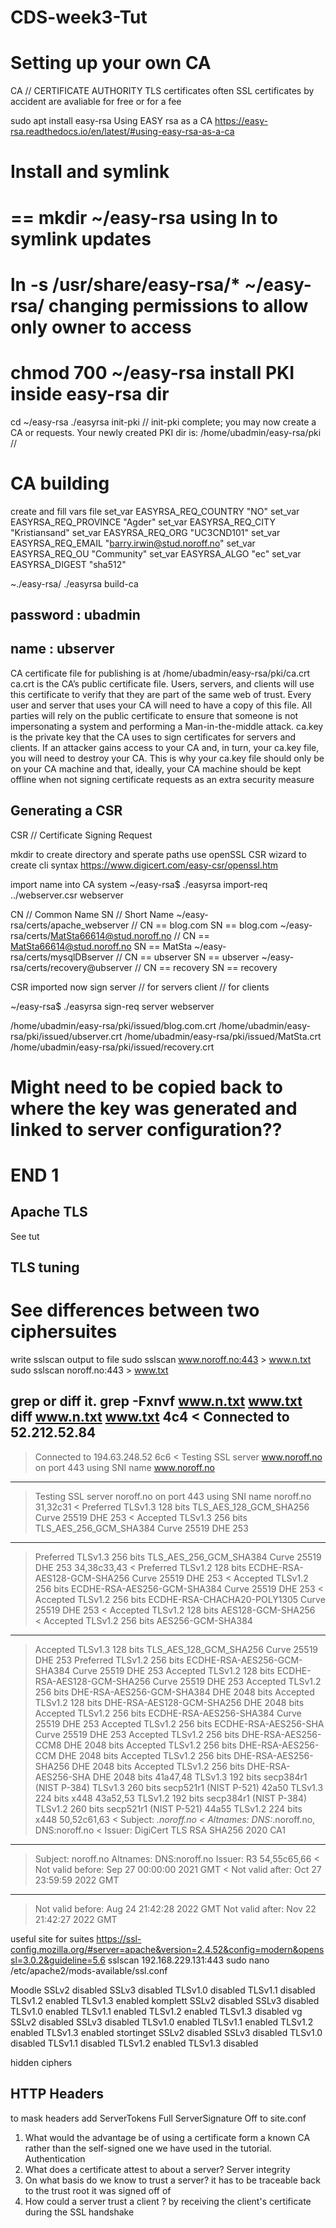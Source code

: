 # CDS-week3-Tut

# Setting up your own CA
CA // CERTIFICATE AUTHORITY 
TLS certificates often SSL certificates by accident are avaliable for free or for a fee

sudo apt install easy-rsa
Using EASY rsa as a CA
https://easy-rsa.readthedocs.io/en/latest/#using-easy-rsa-as-a-ca
# Install and symlink
==
mkdir ~/easy-rsa
using ln to symlink updates
==
ln -s /usr/share/easy-rsa/* ~/easy-rsa/
changing permissions to allow only owner to access
==
chmod 700 ~/easy-rsa
install PKI inside easy-rsa dir
==
cd ~/easy-rsa
./easyrsa init-pki
//
init-pki complete; you may now create a CA or requests.
Your newly created PKI dir is: /home/ubadmin/easy-rsa/pki
//

# CA building
create and fill vars file
set_var EASYRSA_REQ_COUNTRY "NO"
set_var EASYRSA_REQ_PROVINCE "Agder"
set_var EASYRSA_REQ_CITY "Kristiansand"
set_var EASYRSA_REQ_ORG "UC3CND101"
set_var EASYRSA_REQ_EMAIL "barry.irwin@stud.noroff.no"
set_var EASYRSA_REQ_OU "Community"
set_var EASYRSA_ALGO "ec"
set_var EASYRSA_DIGEST "sha512"

~./easy-rsa/ ./easyrsa build-ca
## password : ubadmin
## name : ubserver
CA certificate file for publishing is at /home/ubadmin/easy-rsa/pki/ca.crt
ca.crt is the CA’s public certificate file. Users, servers, and clients will use this certificate to verify that they
are part of the same web of trust. Every user and server that uses your CA will need to have a copy of this
file. All parties will rely on the public certificate to ensure that someone is not impersonating a system and
performing a Man-in-the-middle attack.
ca.key is the private key that the CA uses to sign certificates for servers and clients. If an attacker gains
access to your CA and, in turn, your ca.key file, you will need to destroy your CA. This is why your ca.key
file should only be on your CA machine and that, ideally, your CA machine should be kept offline when not
signing certificate requests as an extra security measure

## Generating a CSR
CSR // Certificate Signing Request

mkdir to create directory and sperate paths
use openSSL CSR wizard to create cli syntax
https://www.digicert.com/easy-csr/openssl.htm

import name into CA system
~/easy-rsa$ ./easyrsa import-req ../webserver.csr webserver

CN // Common Name
SN // Short Name
~/easy-rsa/certs/apache_webserver // CN == blog.com SN == blog.com
~/easy-rsa/certs/MatSta66614@stud.noroff.no // CN == MatSta66614@stud.noroff.no SN == MatSta
~/easy-rsa/certs/mysqlDBserver // CN == ubserver SN == ubserver
~/easy-rsa/certs/recovery@ubserver // CN == recovery SN == recovery

CSR imported now sign
server // for servers
client // for clients

~/easy-rsa$ ./easyrsa sign-req server webserver

/home/ubadmin/easy-rsa/pki/issued/blog.com.crt
/home/ubadmin/easy-rsa/pki/issued/ubserver.crt
/home/ubadmin/easy-rsa/pki/issued/MatSta.crt
/home/ubadmin/easy-rsa/pki/issued/recovery.crt
# Might need to be copied back to where the key was generated and linked to server configuration??
# END 1

## Apache TLS
See tut

## TLS tuning
# See differences between two ciphersuites
write sslscan output to file
sudo sslscan www.noroff.no:443 > www.n.txt
sudo sslscan noroff.no:443 > www.txt

grep or diff it.
grep -Fxnvf www.n.txt www.txt
diff www.n.txt www.txt
4c4
< Connected to 52.212.52.84
---
> Connected to 194.63.248.52
6c6
< Testing SSL server www.noroff.no on port 443 using SNI name www.noroff.no
---
> Testing SSL server noroff.no on port 443 using SNI name noroff.no
31,32c31
< Preferred TLSv1.3  128 bits  TLS_AES_128_GCM_SHA256        Curve 25519 DHE 253
< Accepted  TLSv1.3  256 bits  TLS_AES_256_GCM_SHA384        Curve 25519 DHE 253
---
> Preferred TLSv1.3  256 bits  TLS_AES_256_GCM_SHA384        Curve 25519 DHE 253
34,38c33,43
< Preferred TLSv1.2  128 bits  ECDHE-RSA-AES128-GCM-SHA256   Curve 25519 DHE 253
< Accepted  TLSv1.2  256 bits  ECDHE-RSA-AES256-GCM-SHA384   Curve 25519 DHE 253
< Accepted  TLSv1.2  256 bits  ECDHE-RSA-CHACHA20-POLY1305   Curve 25519 DHE 253
< Accepted  TLSv1.2  128 bits  AES128-GCM-SHA256            
< Accepted  TLSv1.2  256 bits  AES256-GCM-SHA384            
---
> Accepted  TLSv1.3  128 bits  TLS_AES_128_GCM_SHA256        Curve 25519 DHE 253
> Preferred TLSv1.2  256 bits  ECDHE-RSA-AES256-GCM-SHA384   Curve 25519 DHE 253
> Accepted  TLSv1.2  128 bits  ECDHE-RSA-AES128-GCM-SHA256   Curve 25519 DHE 253
> Accepted  TLSv1.2  256 bits  DHE-RSA-AES256-GCM-SHA384     DHE 2048 bits
> Accepted  TLSv1.2  128 bits  DHE-RSA-AES128-GCM-SHA256     DHE 2048 bits
> Accepted  TLSv1.2  256 bits  ECDHE-RSA-AES256-SHA384       Curve 25519 DHE 253
> Accepted  TLSv1.2  256 bits  ECDHE-RSA-AES256-SHA          Curve 25519 DHE 253
> Accepted  TLSv1.2  256 bits  DHE-RSA-AES256-CCM8           DHE 2048 bits
> Accepted  TLSv1.2  256 bits  DHE-RSA-AES256-CCM            DHE 2048 bits
> Accepted  TLSv1.2  256 bits  DHE-RSA-AES256-SHA256         DHE 2048 bits
> Accepted  TLSv1.2  256 bits  DHE-RSA-AES256-SHA            DHE 2048 bits
41a47,48
> TLSv1.3  192 bits  secp384r1 (NIST P-384)
> TLSv1.3  260 bits  secp521r1 (NIST P-521)
42a50
> TLSv1.3  224 bits  x448
43a52,53
> TLSv1.2  192 bits  secp384r1 (NIST P-384)
> TLSv1.2  260 bits  secp521r1 (NIST P-521)
44a55
> TLSv1.2  224 bits  x448
50,52c61,63
< Subject:  *.noroff.no
< Altnames: DNS:*.noroff.no, DNS:noroff.no
< Issuer:   DigiCert TLS RSA SHA256 2020 CA1
---
> Subject:  noroff.no
> Altnames: DNS:noroff.no
> Issuer:   R3
54,55c65,66
< Not valid before: Sep 27 00:00:00 2021 GMT
< Not valid after:  Oct 27 23:59:59 2022 GMT
---
> Not valid before: Aug 24 21:42:28 2022 GMT
> Not valid after:  Nov 22 21:42:27 2022 GMT




useful site for suites
https://ssl-config.mozilla.org/#server=apache&version=2.4.52&config=modern&openssl=3.0.2&guideline=5.6
sslscan 192.168.229.131:443
sudo nano /etc/apache2/mods-available/ssl.conf

Moodle
SSLv2     disabled
SSLv3     disabled
TLSv1.0   disabled
TLSv1.1   disabled
TLSv1.2   enabled
TLSv1.3   enabled
komplett
SSLv2     disabled
SSLv3     disabled
TLSv1.0   enabled
TLSv1.1   enabled
TLSv1.2   enabled
TLSv1.3   disabled
vg
SSLv2     disabled
SSLv3     disabled
TLSv1.0   enabled
TLSv1.1   enabled
TLSv1.2   enabled
TLSv1.3   enabled
stortinget
SSLv2     disabled
SSLv3     disabled
TLSv1.0   disabled
TLSv1.1   disabled
TLSv1.2   enabled
TLSv1.3   disabled

hidden ciphers

## HTTP Headers
to mask headers add
ServerTokens Full
ServerSignature Off
to site.conf

1. What would the advantage be of using a certificate form a known CA rather than the
self-signed one we have used in the tutorial.
Authentication
2. What does a certificate attest to about a server?
Server integrity
4. On what basis do we know to trust a server?
it has to be traceable back to the trust root it was signed off of
6. How could a server trust a client ?
by receiving the client's certificate during the SSL handshake

